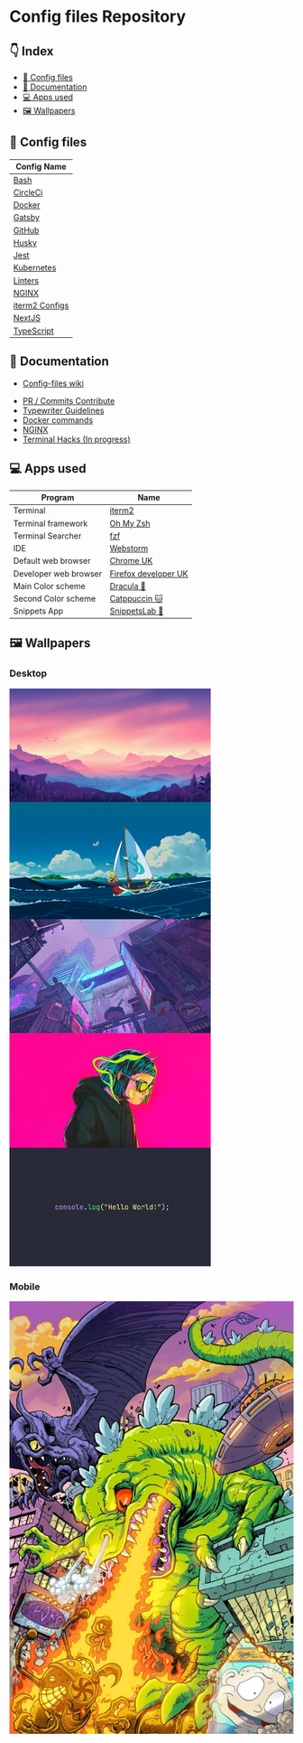 # Config files Repository
## 👇 Index
- [🎨 Config files](#-config-files)
- [📖 Documentation](#-documentation)
- [💻 Apps used](#-apps-used)
- [🖼️ Wallpapers](#-wallpapers)

## 🎨 Config files
| Config Name                                                                                                                    |
|--------------------------------------------------------------------------------------------------------------------------------|
| [Bash](https://github.com/vianch/config-files/tree/main/configs/Bash)                                                          |
| [CircleCi](https://github.com/vianch/config-files/tree/main/configs/.circleci)                                                 |
| [Docker](https://github.com/vianch/config-files/tree/main/configs/Docker)                                                      |
| [Gatsby](https://github.com/vianch/config-files/tree/main/configs/Gatsby)                                                      |
| [GitHub](https://github.com/vianch/config-files/tree/main/configs/Github)                                                      |
| [Husky](https://github.com/vianch/config-files/tree/main/configs/Husky)                                                        |
| [Jest](https://github.com/vianch/config-files/tree/main/configs/Jest)                                                          |
| [Kubernetes](https://github.com/vianch/config-files/tree/main/configs/Kubernetes) |
| [Linters](https://github.com/vianch/config-files/tree/main/configs/Linters)                                                    |
| [NGINX](https://github.com/vianch/config-files/tree/main/configs/NGINX)                                                        |
| [iterm2 Configs](https://github.com/vianch/config-files/tree/main/configs/terminal)                                            |
| [NextJS](https://github.com/vianch/config-files/tree/main/configs/NextJs)                                                      |
| [TypeScript](https://github.com/vianch/config-files/tree/main/configs/TypeScript)                                              |

## 🎨 Documentation
- [Config-files wiki](https://github.com/vianch/config-files/wiki)
* [PR / Commits Contribute](https://github.com/vianch/config-files/wiki/Contributing)
* [Typewriter Guidelines](https://github.com/vianch/config-files/wiki/TypeScript-guidelines)
* [Docker commands](https://github.com/vianch/config-files/wiki/Docker-commands)
* [NGINX](https://github.com/vianch/config-files/wiki/NGINX-guide)
* [Terminal Hacks (In progress)](#)

## 💻 Apps used
| Program               | Name                                                                     |
|-----------------------|--------------------------------------------------------------------------|
| Terminal              | [iterm2](https://iterm2.com/)                                            |
| Terminal framework    | [Oh My Zsh](https://ohmyz.sh/)                                           |
| Terminal Searcher     | [fzf](https://github.com/junegunn/fzf)                                   |
| IDE                   | [Webstorm](https://www.jetbrains.com/webstorm/)                          | 
| Default web browser   | [Chrome UK](https://www.google.com/intl/en_uk/chrome/)                   |
| Developer web browser | [Firefox developer UK](https://www.mozilla.org/en-GB/firefox/developer/) |
| Main Color scheme     | [Dracula 🧛](https://github.com/dracula/dracula-theme)                   |
| Second Color scheme   | [Catppuccin 🐱](https://github.com/catppuccin/catppuccin)                |
| Snippets App          | [SnippetsLab 🧪](https://www.renfei.org/snippets-lab/)                   |


## 🖼️ Wallpapers

### Desktop
<p>
    <a href="https://github.com/vianch/config-files/tree/main/wallpapers/desktop" target="_blank">
        <img src="https://raw.githubusercontent.com/vianch/config-files/main/wallpapers/desktop/preview.jpg" alt="preview wallpapers" />
    </a>
</p>

### Mobile
<p>
    <a href="https://github.com/vianch/config-files/tree/main/wallpapers/mobile" target="_blank">
        <img src="https://raw.githubusercontent.com/vianch/config-files/main/wallpapers/mobile/wp6759641-reptar-wallpapers.jpg" />
    </a>
</p>